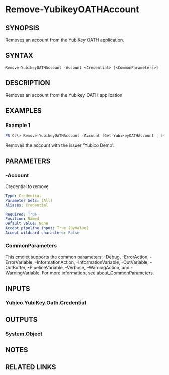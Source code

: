 ﻿---
external help file: powershellYK.dll-Help.xml
Module Name: powershellYK
online version:
schema: 2.0.0
---

# Remove-YubikeyOATHAccount

## SYNOPSIS
Removes an account from the YubiKey OATH application.

## SYNTAX

```
Remove-YubikeyOATHAccount -Account <Credential> [<CommonParameters>]
```

## DESCRIPTION
Removes an account from the Yubikey OATH application

## EXAMPLES

### Example 1
```powershell
PS C:\> Remove-YubikeyOATHAccount -Account (Get-YubikeyOATHAccount | ?{$_.Issuer -eq 'Yubico Demo'})
```

Removes the account with the issuer 'Yubico Demo'.

## PARAMETERS

### -Account
Credential to remove

```yaml
Type: Credential
Parameter Sets: (All)
Aliases: Credential

Required: True
Position: Named
Default value: None
Accept pipeline input: True (ByValue)
Accept wildcard characters: False
```

### CommonParameters
This cmdlet supports the common parameters: -Debug, -ErrorAction, -ErrorVariable, -InformationAction, -InformationVariable, -OutVariable, -OutBuffer, -PipelineVariable, -Verbose, -WarningAction, and -WarningVariable. For more information, see [about_CommonParameters](http://go.microsoft.com/fwlink/?LinkID=113216).

## INPUTS

### Yubico.YubiKey.Oath.Credential

## OUTPUTS

### System.Object
## NOTES

## RELATED LINKS

